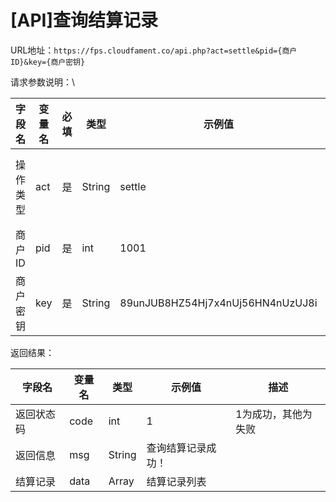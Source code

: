 # \[API]查询结算记录

URL地址：`https://fps.cloudfament.co/api.php?act=settle&pid={商户ID}&key={商户密钥}`

请求参数说明：\


| 字段名	 | 变量名	 | 必填	 | 类型	    | 示例值	                             | 描述      |
| ---- | ---- | --- | ------ | -------------------------------- | ------- |
| 操作类型 | act  | 是   | String | settle                           | 此API固定值 |
| 商户ID | pid  | 是   | int    | 1001                             |         |
| 商户密钥 | key  | 是   | String | 89unJUB8HZ54Hj7x4nUj56HN4nUzUJ8i |         |

返回结果：

| 字段名	  | 变量名  | 类型     | 示例值       | 描述         |
| ----- | ---- | ------ | --------- | ---------- |
| 返回状态码 | code | int    | 1         | 1为成功，其他为失败 |
| 返回信息  | msg  | String | 查询结算记录成功！ |            |
| 结算记录  | data | Array  | 结算记录列表    |            |
